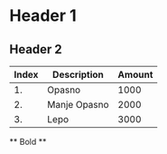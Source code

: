 # Header 1

## Header 2

Index | Description | Amount
------|-------------|-------
1.    | Opasno      | 1000
2.    | Manje Opasno| 2000
3.    | Lepo        | 3000

** Bold ** 
